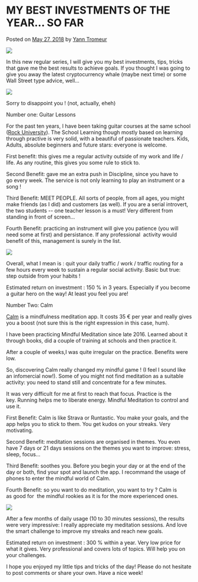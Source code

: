 MY BEST INVESTMENTS OF THE YEAR... SO FAR
=======================================

Posted on [May 27, 2018](https://iooikos.co/blog-post/my-best-investments-of-the-year-so-far-2/) by [Yann Tromeur](https://iooikos.co/author/gmailyatr/)

[![](https://i1.wp.com/iooikos.co/wp-content/uploads/2018/08/6.png?fit=538%2C411&ssl=1)](https://iooikos.co/blog-post/my-best-investments-of-the-year-so-far-2/)

In this new regular series, I will give you my best investments, tips, tricks that gave me the best results to achieve goals. If you thought I was going to give you away the latest cryptocurrency whale (maybe next time) or some Wall Street type advice, well...

![](https://static.wixstatic.com/media/6205f7c76ec4497ea3543cb9ecf7db56.png/v1/fill/w_550,h_550,al_c,q_80,usm_0.66_1.00_0.01/6205f7c76ec4497ea3543cb9ecf7db56.webp)

Sorry to disappoint you ! (not, actually, eheh)

Number one: Guitar Lessons

For the past ten years, I have been taking guitar courses at the same school ([Rock University](http://www.youmusic.lu/)). The School Learning though mostly based on learning through practive is very solid, with a beautiful of passionate teachers. Kids, Adults, absolute beginners and future stars: everyone is welcome.

First benefit: this gives me a regular activity outside of my work and life / life. As any routine, this gives you some rule to stick to.

Second Benefit: gave me an extra push in Discipline, since you have to go every week. The service is not only learning to play an instrument or a song !

Third Benefit: MEET PEOPLE. All sorts of people, from all ages, you might make friends (as I did) and customers (as well). If you are a serial introvert, the two students -- one teacher lesson is a must! Very different from standing in front of screen...

Fourth Benefit: practicing an instrument will give you patience (you will need some at first) and persistance. If any professional  activity would benefit of this, management is surely in the list.

![](https://static.wixstatic.com/media/70bca94c344349edadf6a6b809e758b7.jpg/v1/fill/w_550,h_413,al_c,q_80,usm_0.66_1.00_0.01/70bca94c344349edadf6a6b809e758b7.webp)

Overall, what I mean is : quit your daily traffic / work / traffic routing for a few hours every week to sustain a regular social activity. Basic but true: step outside from your habits !

Estimated return on investment : 150 % in 3 years. Especially if you become a guitar hero on the way! At least you feel you are!

Number Two: Calm

[Calm](https://itunes.apple.com/ca/app/calm/id571800810?l=fr&mt=8) is a mindfulness meditation app. It costs 35 € per year and really gives you a boost (not sure this is the right expression in this case, hum).

I have been practicing Mindful Meditation since late 2016. Learned about it through books, did a couple of training at schools and then practice it.

After a couple of weeks,I was quite irregular on the practice. Benefits were low.

So, discovering Calm really changed my mindful game ! (I feel I sound like an infomercial now!). Some of you might not find meditation as a suitable activity: you need to stand still and concentrate for a few minutes.

It was very difficult for me at first to reach that focus. Practice is the key. Running helps me to liberate energy. Mindful Meditation to control and use it.

First Benefit: Calm is like Strava or Runtastic. You make your goals, and the app helps you to stick to them. You get kudos on your streaks. Very motivating.

Second Benefit: meditation sessions are organised in themes. You even have 7 days or 21 days sessions on the themes you want to improve: stress, sleep, focus...

Third Benefit: soothes you. Before you begin your day or at the end of the day or both, find your spot and launch the app. I recommand the usage of phones to enter the mindful world of Calm.

Fourth Benefit: so you want to do meditation, you want to try ? Calm is as good for  the mindful rookies as it is for the more experienced ones.

![](https://static.wixstatic.com/media/0bb8c096ade64d1c87234705dd2105fb.jpg/v1/fill/w_550,h_309,al_c,q_80,usm_0.66_1.00_0.01/0bb8c096ade64d1c87234705dd2105fb.webp)

After a few months of daily usage (10 to 30 minutes sessions), the results were very impressive: I really appreciate my meditation sessions. And love the smart challenge to improve my streaks and reach new goals.

Estimated return on investment : 300 % within a year. Very low price for what it gives. Very professional and covers lots of topics. Will help you on your challenges.

I hope you enjoyed my little tips and tricks of the day! Please do not hesitate to post comments or share your own. Have a nice week!